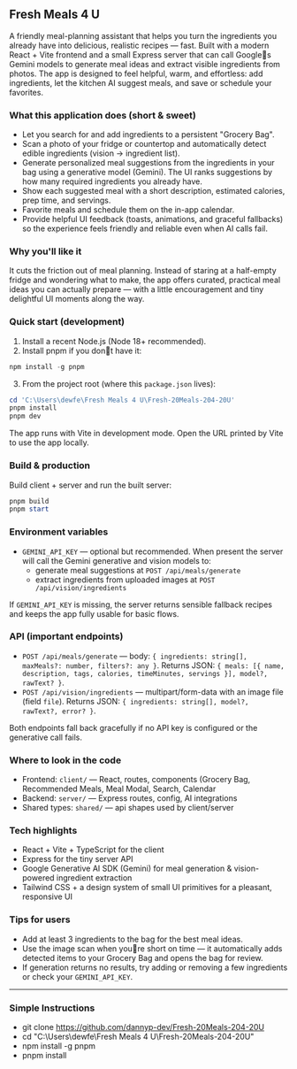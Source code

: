 ## Fresh Meals 4 U

A friendly meal-planning assistant that helps you turn the ingredients you already have into delicious, realistic recipes — fast. Built with a modern React + Vite frontend and a small Express server that can call Googles Gemini models to generate meal ideas and extract visible ingredients from photos. The app is designed to feel helpful, warm, and effortless: add ingredients, let the kitchen AI suggest meals, and save or schedule your favorites.

### What this application does (short & sweet)
- Let you search for and add ingredients to a persistent "Grocery Bag".
- Scan a photo of your fridge or countertop and automatically detect edible ingredients (vision → ingredient list).
- Generate personalized meal suggestions from the ingredients in your bag using a generative model (Gemini). The UI ranks suggestions by how many required ingredients you already have.
- Show each suggested meal with a short description, estimated calories, prep time, and servings.
- Favorite meals and schedule them on the in-app calendar.
- Provide helpful UI feedback (toasts, animations, and graceful fallbacks) so the experience feels friendly and reliable even when AI calls fail.

### Why you'll like it
It cuts the friction out of meal planning. Instead of staring at a half-empty fridge and wondering what to make, the app offers curated, practical meal ideas you can actually prepare — with a little encouragement and tiny delightful UI moments along the way.

### Quick start (development)
1. Install a recent Node.js (Node 18+ recommended).
2. Install pnpm if you dont have it:

```powershell
npm install -g pnpm
```

3. From the project root (where this `package.json` lives):

```powershell
cd 'C:\Users\dewfe\Fresh Meals 4 U\Fresh-20Meals-204-20U'
pnpm install
pnpm dev
```

The app runs with Vite in development mode. Open the URL printed by Vite to use the app locally.

### Build & production
Build client + server and run the built server:

```powershell
pnpm build
pnpm start
```

### Environment variables
- `GEMINI_API_KEY` — optional but recommended. When present the server will call the Gemini generative and vision models to:
  - generate meal suggestions at `POST /api/meals/generate`
  - extract ingredients from uploaded images at `POST /api/vision/ingredients`

If `GEMINI_API_KEY` is missing, the server returns sensible fallback recipes and keeps the app fully usable for basic flows.

### API (important endpoints)
- `POST /api/meals/generate` — body: `{ ingredients: string[], maxMeals?: number, filters?: any }`. Returns JSON: `{ meals: [{ name, description, tags, calories, timeMinutes, servings }], model?, rawText? }`.
- `POST /api/vision/ingredients` — multipart/form-data with an image file (field `file`). Returns JSON: `{ ingredients: string[], model?, rawText?, error? }`.

Both endpoints fall back gracefully if no API key is configured or the generative call fails.

### Where to look in the code
- Frontend: `client/` — React, routes, components (Grocery Bag, Recommended Meals, Meal Modal, Search, Calendar
- Backend: `server/` — Express routes, config, AI integrations
- Shared types: `shared/` — api shapes used by client/server

### Tech highlights
- React + Vite + TypeScript for the client
- Express for the tiny server API
- Google Generative AI SDK (Gemini) for meal generation & vision-powered ingredient extraction
- Tailwind CSS + a design system of small UI primitives for a pleasant, responsive UI

### Tips for users
- Add at least 3 ingredients to the bag for the best meal ideas.
- Use the image scan when youre short on time — it automatically adds detected items to your Grocery Bag and opens the bag for review.
- If generation returns no results, try adding or removing a few ingredients or check your `GEMINI_API_KEY`.

---

### Simple Instructions
- git clone https://github.com/dannyp-dev/Fresh-20Meals-204-20U
- cd "C:\Users\dewfe\Fresh Meals 4 U\Fresh-20Meals-204-20U"
- npm install -g pnpm
- pnpm install
